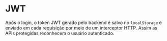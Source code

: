 # JWT

Após o login, o token JWT gerado pelo backend é salvo no `localStorage` e enviado em cada requisição por meio de um interceptor HTTP. Assim as APIs protegidas reconhecem o usuário autenticado.
